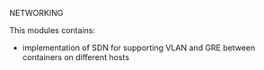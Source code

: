 NETWORKING

This modules contains:
- implementation of SDN for supporting VLAN and GRE between containers on different hosts